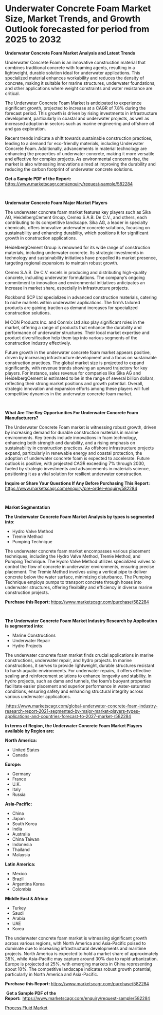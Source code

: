 <p><h1>Underwater Concrete Foam Market Size, Market Trends, and Growth Outlook forecasted for period from 2025 to 2032</h1></p><p><strong>Underwater Concrete Foam Market Analysis and Latest Trends</strong></p>
<p><p>Underwater Concrete Foam is an innovative construction material that combines traditional concrete with foaming agents, resulting in a lightweight, durable solution ideal for underwater applications. This specialized material enhances workability and reduces the density of concrete, making it suitable for marine structures, underwater foundations, and other applications where weight constraints and water resistance are critical.</p><p>The Underwater Concrete Foam Market is anticipated to experience significant growth, projected to increase at a CAGR of 7.8% during the forecast period. This growth is driven by rising investments in infrastructure development, particularly in coastal and underwater projects, as well as increased adoption in sectors such as marine engineering and offshore oil and gas exploration. </p><p>Recent trends indicate a shift towards sustainable construction practices, leading to a demand for eco-friendly materials, including Underwater Concrete Foam. Additionally, advancements in material technology are enhancing the properties of underwater concrete, making it more versatile and effective for complex projects. As environmental concerns rise, the market is also witnessing innovations aimed at improving the durability and reducing the carbon footprint of underwater concrete solutions.</p></p>
<p><strong>Get a Sample PDF of the Report:&nbsp;</strong> <a href="https://www.marketscagr.com/enquiry/request-sample/582284?utm_campaign=2565&utm_medium=2&utm_source=Github&utm_content=ia&utm_term=23032025&utm_id=underwater-concrete-foam">https://www.marketscagr.com/enquiry/request-sample/582284</a></p>
<p>&nbsp;</p>
<p><strong>Underwater Concrete Foam Major Market Players</strong></p>
<p><p>The underwater concrete foam market features key players such as Sika AG, HeidelbergCement Group, Cemex S.A.B. De C.V., and others, each contributing to its competitive landscape. Sika AG, a leader in specialty chemicals, offers innovative underwater concrete solutions, focusing on sustainability and enhancing durability, which positions it for significant growth in construction applications.</p><p>HeidelbergCement Group is renowned for its wide range of construction materials, including underwater concrete. Its strategic investments in technology and sustainability initiatives have propelled its market presence, targeting regional expansions to maintain robust growth.</p><p>Cemex S.A.B. De C.V. excels in producing and distributing high-quality concrete, including underwater formulations. The company’s ongoing commitment to innovation and environmental initiatives anticipates an increase in market share, especially in infrastructure projects.</p><p>Rockbond SCP Ltd specializes in advanced construction materials, catering to niche markets within underwater applications. The firm’s tailored products are gaining traction as demand increases for specialized construction solutions.</p><p>M CON Products Inc. and Conmix Ltd also play significant roles in the market, offering a range of products that enhance the durability and performance of underwater structures. Their local market expertise and product diversification help them tap into various segments of the construction industry effectively.</p><p>Future growth in the underwater concrete foam market appears positive, driven by increasing infrastructure development and a focus on sustainable construction practices. The global market size is projected to expand significantly, with revenue trends showing an upward trajectory for key players. For instance, sales revenue for companies like Sika AG and HeidelbergCement is estimated to be in the range of several billion dollars, reflecting their strong market positions and growth potential. Overall, strategic innovation and expansion efforts among these players will fuel competitive dynamics in the underwater concrete foam market.</p></p>
<p>&nbsp;</p>
<p><strong>What Are The Key Opportunities For Underwater Concrete Foam Manufacturers?</strong></p>
<p><p>The Underwater Concrete Foam market is witnessing robust growth, driven by increasing demand for durable construction materials in marine environments. Key trends include innovations in foam technology, enhancing both strength and durability, and a rising emphasis on sustainability in construction practices. As offshore infrastructure projects expand, particularly in renewable energy and coastal protection, the adoption of underwater concrete foam is expected to accelerate. Future outlook is positive, with projected CAGR exceeding 7% through 2030, fueled by strategic investments and advancements in materials science, positioning it as a vital solution for resilient underwater construction.</p></p>
<p><strong>Inquire or Share Your Questions If Any Before Purchasing This Report:</strong> <a href="https://www.marketscagr.com/enquiry/pre-order-enquiry/582284?utm_campaign=2565&utm_medium=2&utm_source=Github&utm_content=ia&utm_term=23032025&utm_id=underwater-concrete-foam">https://www.marketscagr.com/enquiry/pre-order-enquiry/582284</a></p>
<p>&nbsp;</p>
<p><strong>Market Segmentation</strong></p>
<p><strong>The Underwater Concrete Foam Market Analysis by types is segmented into:</strong></p>
<p><ul><li>Hydro Valve Method</li><li>Tremie Method</li><li>Pumping Technique</li></ul></p>
<p><p>The underwater concrete foam market encompasses various placement techniques, including the Hydro Valve Method, Tremie Method, and Pumping Technique. The Hydro Valve Method utilizes specialized valves to control the flow of concrete in underwater environments, ensuring precise placement. The Tremie Method involves using a vertical pipe to deliver concrete below the water surface, minimizing disturbance. The Pumping Technique employs pumps to transport concrete through hoses into underwater structures, offering flexibility and efficiency in diverse marine construction projects.</p></p>
<p><strong>Purchase this Report:&nbsp;</strong><a href="https://www.marketscagr.com/purchase/582284?utm_campaign=2565&utm_medium=2&utm_source=Github&utm_content=ia&utm_term=23032025&utm_id=underwater-concrete-foam">https://www.marketscagr.com/purchase/582284</a></p>
<p>&nbsp;</p>
<p><strong>The Underwater Concrete Foam Market Industry Research by Application is segmented into:</strong></p>
<p><ul><li>Marine Constructions</li><li>Underwater Repair</li><li>Hydro Projects</li></ul></p>
<p><p>The underwater concrete foam market finds crucial applications in marine constructions, underwater repair, and hydro projects. In marine constructions, it serves to provide lightweight, durable structures resistant to harsh aquatic environments. For underwater repairs, it offers effective sealing and reinforcement solutions to enhance longevity and stability. In hydro projects, such as dams and tunnels, the foam’s buoyant properties facilitate easier placement and superior performance in water-saturated conditions, ensuring safety and enhancing structural integrity across various underwater applications.</p></p>
<p><a href="https://www.marketscagr.com/global-underwater-concrete-foam-industry-research-report-2021-segmented-by-major-market-players-types-applications-and-countries-forecast-to-2027-market-r582284?utm_campaign=2565&utm_medium=2&utm_source=Github&utm_content=ia&utm_term=23032025&utm_id=underwater-concrete-foam">&nbsp;https://www.marketscagr.com/global-underwater-concrete-foam-industry-research-report-2021-segmented-by-major-market-players-types-applications-and-countries-forecast-to-2027-market-r582284</a></p>
<p><strong>In terms of Region, the Underwater Concrete Foam Market Players available by Region are:</strong></p>
<p>
    <p> <strong> North America: </strong>
        <ul>
            <li>United States</li>
            <li>Canada</li>
        </ul>
        </p> 
    <p> <strong> Europe: </strong>
        <ul>
            <li>Germany</li>
            <li>France</li>
            <li>U.K.</li>
            <li>Italy</li>
            <li>Russia</li>
        </ul>
        </p> 
    <p> <strong> Asia-Pacific: </strong>
        <ul>
            <li>China</li>
            <li>Japan</li>
            <li>South Korea</li>
            <li>India</li>
            <li>Australia</li>
            <li>China Taiwan</li>
            <li>Indonesia</li>
            <li>Thailand</li>
            <li>Malaysia</li>
        </ul>
        </p> 
    <p> <strong> Latin America: </strong>
        <ul>
            <li>Mexico</li>
            <li>Brazil</li>
            <li>Argentina Korea</li>
            <li>Colombia</li>
        </ul>
        </p> 
    <p> <strong> Middle East & Africa: </strong>
        <ul>
            <li>Turkey</li>
            <li>Saudi</li>
            <li>Arabia</li>
            <li>UAE</li>
            <li>Korea</li>
        </ul>
    </p>
    </p>
<p><p>The underwater concrete foam market is witnessing significant growth across various regions, with North America and Asia-Pacific poised to dominate due to increasing infrastructural developments and maritime projects. North America is expected to hold a market share of approximately 35%, while Asia-Pacific may capture around 30% due to rapid urbanization. Europe is projected at 25%, with emerging markets in China representing about 10%. The competitive landscape indicates robust growth potential, particularly in North America and Asia-Pacific.</p></p>
<p><strong>Purchase this Report: </strong><a href="https://www.marketscagr.com/purchase/582284?utm_campaign=2565&utm_medium=2&utm_source=Github&utm_content=ia&utm_term=23032025&utm_id=underwater-concrete-foam">https://www.marketscagr.com/purchase/582284</a></p>
<p>&nbsp;<strong>Get a Sample PDF of the Report:&nbsp;&nbsp;</strong><a href="https://www.marketscagr.com/enquiry/request-sample/582284?utm_campaign=2565&utm_medium=2&utm_source=Github&utm_content=ia&utm_term=23032025&utm_id=underwater-concrete-foam">https://www.marketscagr.com/enquiry/request-sample/582284</a></p>
<p><strong></strong></p>
<p><p><a href="https://github.com/bholdsfofie/Market-Research-Report-List-1/blob/main/process-fluid-market.md?utm_campaign=2565&utm_medium=2&utm_source=Github&utm_content=ia&utm_term=23032025&utm_id=underwater-concrete-foam">Process Fluid Market</a></p></p>